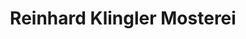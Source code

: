 ---
title: "Reinhard Klingler Mosterei"
url: /langenau/reinhard-klingler-mosterei/
shop: Getränke
---